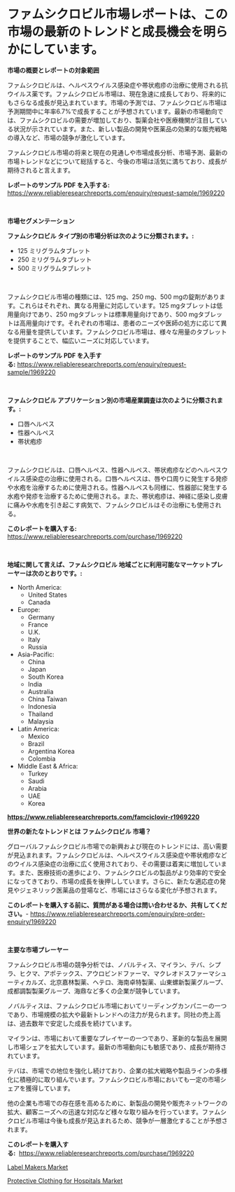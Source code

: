 <p><h1>ファムシクロビル市場レポートは、この市場の最新のトレンドと成長機会を明らかにしています。</h1></p><p><strong>市場の概要とレポートの対象範囲</strong></p>
<p><p>ファムシクロビルは、ヘルペスウイルス感染症や帯状疱疹の治療に使用される抗ウイルス薬です。ファムシクロビル市場は、現在急速に成長しており、将来的にもさらなる成長が見込まれています。市場の予測では、ファムシクロビル市場は予測期間中に年率6.7%で成長することが予想されています。最新の市場動向では、ファムシクロビルの需要が増加しており、製薬会社や医療機関が注目している状況が示されています。また、新しい製品の開発や医薬品の効果的な販売戦略の導入など、市場の競争が激化しています。</p><p>ファムシクロビル市場の将来と現在の見通しや市場成長分析、市場予測、最新の市場トレンドなどについて総括すると、今後の市場は活気に満ちており、成長が期待されると言えます。</p></p>
<p><strong>レポートのサンプル PDF を入手する:</strong> <a href="https://www.reliableresearchreports.com/enquiry/request-sample/1969220">https://www.reliableresearchreports.com/enquiry/request-sample/1969220</a></p>
<p>&nbsp;</p>
<p><strong>市場セグメンテーション</strong></p>
<p><strong>ファムシクロビル タイプ別の市場分析は次のように分類されます。:</strong></p>
<p><ul><li>125 ミリグラムタブレット</li><li>250 ミリグラムタブレット</li><li>500 ミリグラムタブレット</li></ul></p>
<p>&nbsp;</p>
<p><p>ファムシクロビル市場の種類には、125 mg、250 mg、500 mgの錠剤があります。これらはそれぞれ、異なる用量に対応しています。125 mgタブレットは低用量向けであり、250 mgタブレットは標準用量向けであり、500 mgタブレットは高用量向けです。それぞれの市場は、患者のニーズや医師の処方に応じて異なる用量を提供しています。ファムシクロビル市場は、様々な用量のタブレットを提供することで、幅広いニーズに対応しています。</p></p>
<p><strong>レポートのサンプル PDF を入手する:</strong>&nbsp;<a href="https://www.reliableresearchreports.com/enquiry/request-sample/1969220">https://www.reliableresearchreports.com/enquiry/request-sample/1969220</a></p>
<p>&nbsp;</p>
<p><strong> ファムシクロビル アプリケーション別の市場産業調査は次のように分類されます。:</strong></p>
<p><ul><li>口唇ヘルペス</li><li>性器ヘルペス</li><li>帯状疱疹</li></ul></p>
<p>&nbsp;</p>
<p><p>ファムシクロビルは、口唇ヘルペス、性器ヘルペス、帯状疱疹などのヘルペスウイルス感染症の治療に使用される。口唇ヘルペスは、唇や口周りに発生する発疹や水疱を治療するために使用される。性器ヘルペスも同様に、性器部に発生する水疱や発疹を治療するために使用される。また、帯状疱疹は、神経に感染し皮膚に痛みや水疱を引き起こす病気で、ファムシクロビルはその治療にも使用される。</p></p>
<p><strong>このレポートを購入する:</strong>&nbsp; <a href="https://www.reliableresearchreports.com/purchase/1969220">https://www.reliableresearchreports.com/purchase/1969220</a></p>
<p>&nbsp;</p>
<p><strong>地域に関して言えば、ファムシクロビル 地域ごとに利用可能なマーケットプレーヤーは次のとおりです。:</strong></p>
<p><ul>
    <li>
        North America:
        <ul>
            <li>United States</li>
            <li>Canada</li>
        </ul>
    </li>
    <li>
        Europe:
        <ul>
            <li>Germany</li>
            <li>France</li>
            <li>U.K.</li>
            <li>Italy</li>
            <li>Russia</li>
        </ul>
    </li>
    <li>
        Asia-Pacific:
        <ul>
            <li>China</li>
            <li>Japan</li>
            <li>South Korea</li>
            <li>India</li>
            <li>Australia</li>
            <li>China Taiwan</li>
            <li>Indonesia</li>
            <li>Thailand</li>
            <li>Malaysia</li>
        </ul>
    </li>
    <li>
        Latin America:
        <ul>
            <li>Mexico</li>
            <li>Brazil</li>
            <li>Argentina Korea</li>
            <li>Colombia</li>
        </ul>
    </li>
    <li>
        Middle East & Africa:
        <ul>
            <li>Turkey</li>
            <li>Saudi</li>
            <li>Arabia</li>
            <li>UAE</li>
            <li>Korea</li>
        </ul>
    </li>
    </ul></p>
<p><strong><a href="https://www.reliableresearchreports.com/famciclovir-r1969220">https://www.reliableresearchreports.com/famciclovir-r1969220</a></strong>&nbsp;</p>
<p><strong>世界の新たなトレンドとは ファムシクロビル 市場？</strong></p>
<p><p>グローバルファムシクロビル市場での新興および現在のトレンドには、高い需要が見込まれます。ファムシクロビルは、ヘルペスウイルス感染症や帯状疱疹などのウイルス感染症の治療に広く使用されており、その需要は着実に増加しています。また、医療技術の進歩により、ファムシクロビルの製品がより効率的で安全になってきており、市場の成長を後押ししています。さらに、新たな適応症の発見やジェネリック医薬品の登場など、市場にはさらなる変化が予想されます。</p></p>
<p><strong>このレポートを購入する前に、質問がある場合は問い合わせるか、共有してください。</strong>- <a href="https://www.reliableresearchreports.com/enquiry/pre-order-enquiry/1969220">https://www.reliableresearchreports.com/enquiry/pre-order-enquiry/1969220</a></p>
<p>&nbsp;</p>
<p><strong>主要な市場プレーヤー</strong></p>
<p><p>ファムシクロビル市場の競争分析では、ノバルティス、マイラン、テバ、シプラ、ヒクマ、アポテックス、アウロビンドファーマ、マクレオドスファーマシューティカルズ、北京嘉林製薬、ヘテロ、海南卓特製薬、山東螺新製薬グループ、成都調製製薬グループ、海鼎など多くの企業が競争しています。</p><p>ノバルティスは、ファムシクロビル市場においてリーディングカンパニーの一つであり、市場規模の拡大や最新トレンドへの注力が見られます。同社の売上高は、過去数年で安定した成長を続けています。</p><p>マイランは、市場において重要なプレイヤーの一つであり、革新的な製品を展開し市場シェアを拡大しています。最新の市場動向にも敏感であり、成長が期待されています。</p><p>テバは、市場での地位を強化し続けており、企業の拡大戦略や製品ラインの多様化に積極的に取り組んでいます。ファムシクロビル市場においても一定の市場シェアを獲得しています。</p><p>他の企業も市場での存在感を高めるために、新製品の開発や販売ネットワークの拡大、顧客ニーズへの迅速な対応など様々な取り組みを行っています。ファムシクロビル市場は今後も成長が見込まれるため、競争が一層激化することが予想されます。</p></p>
<p><strong>このレポートを購入する:</strong>&nbsp;&nbsp;<a href="https://www.reliableresearchreports.com/purchase/1969220">https://www.reliableresearchreports.com/purchase/1969220</a></p>
<p><p><a href="https://cedar-agate-3da.notion.site/Label-Makers-Market-Competitive-Analysis-Market-Trends-and-Forecast-to-2031-e495c3c09df347dabbb04b942b95f9bf">Label Makers Market</a></p><p><a href="https://github.com/AKSHATREPORTPRIME/Market-Research-Report-List-4/blob/main/protective-clothing-for-hospitals-market.md">Protective Clothing for Hospitals Market</a></p></p>